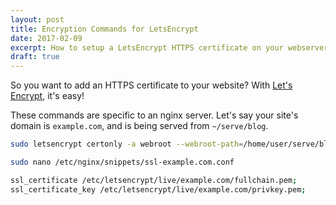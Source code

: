 ```yaml
---
layout: post
title: Encryption Commands for LetsEncrypt
date: 2017-02-09
excerpt: How to setup a LetsEncrypt HTTPS certificate on your webserver
draft: true
---
```


So you want to add an HTTPS certificate to your website? With [Let's Encrypt](https://letsencrypt.org/), it's easy!

These commands are specific to an nginx server. Let's say your site's domain is `example.com`, and is being served from `~/serve/blog`.

```bash
sudo letsencrypt certonly -a webroot --webroot-path=/home/user/serve/blog -d example.com

sudo nano /etc/nginx/snippets/ssl-example.com.conf

ssl_certificate /etc/letsencrypt/live/example.com/fullchain.pem;
ssl_certificate_key /etc/letsencrypt/live/example.com/privkey.pem;
```

